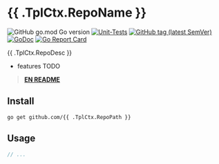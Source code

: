 # {{ .TplCtx.RepoName }}

![GitHub go.mod Go version](https://img.shields.io/github/go-mod/go-version/gookit/gcli?style=flat-square)
[![Unit-Tests](https://github.com/gookit/gcli/actions/workflows/go.yml/badge.svg)](https://github.com/gookit/gcli/actions/workflows/go.yml)
[![GitHub tag (latest SemVer)](https://img.shields.io/github/tag/gookit/gcli)](https://github.com/gookit/gcli)
[![GoDoc](https://godoc.org/github.com/gookit/gcli?status.svg)](https://pkg.go.dev/github.com/gookit/gcli/v3)
[![Go Report Card](https://goreportcard.com/badge/github.com/gookit/gcli)](https://goreportcard.com/report/github.com/gookit/gcli)

{{ .TplCtx.RepoDesc }}

- features TODO

> **[EN README](README.md)**

## Install

```shell
go get github.com/{{ .TplCtx.RepoPath }}
```

## Usage

```go
// ...
```

